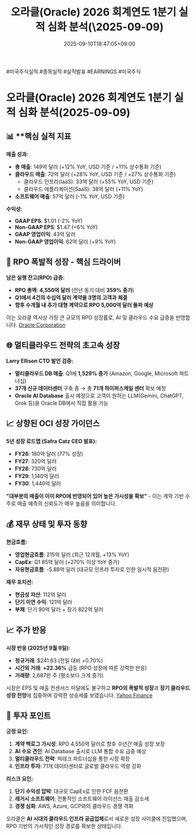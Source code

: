 ﻿---
title: "오라클(Oracle) 2026 회계연도 1분기 실적 심화 분석(\\2025-09-09)"
date: 2025-09-10T18:47:05+09:00
lastmod: 2025-09-10T18:47:05+09:00
type: docs
sidebar:
  open: true
weight: 2
---
<div style="display:none">
  <meta property="article:published_time" content="2025-09-10T09:47:05Z" />
  <meta property="article:modified_time" content="2025-09-10T09:47:05Z" />
</div>
#미국주식실적 #종목실적 #실적발표 #EARNINGS #미국주식 

# 오라클(Oracle) 2026 회계연도 1분기 실적 심화 분석(2025-09-09)

## 📊 **핵심 실적 지표 

**매출 성과:**

- **총 매출**: 149억 달러 (+12% YoY, USD 기준 / +11% 상수통화 기준)
- **클라우드 매출**: 72억 달러 (+28% YoY, USD 기준 / +27% 상수통화 기준)
    - 클라우드 인프라(IaaS): 33억 달러 (+55% YoY, USD 기준)
    - 클라우드 애플리케이션(SaaS): 38억 달러 (+11% YoY)
- **소프트웨어 매출**: 57억 달러 (-1% YoY, USD 기준)

**수익성:**

- **GAAP EPS**: $1.01 (-2% YoY)
- **Non-GAAP EPS**: $1.47 (+6% YoY)
- **GAAP 영업이익**: 43억 달러
- **Non-GAAP 영업이익**: 62억 달러 (+9% YoY)

## 🚀 **RPO 폭발적 성장 - 핵심 드라이버**

**남은 실행 잔고(RPO) 급증:**

- **RPO 총액**: **4,550억 달러** (전년 동기 대비 **359% 증가**)
- **Q1에서 4건의 수십억 달러 계약을 3명의 고객과 체결**
- **향후 수개월 내 추가 대형 계약으로 RPO 5,000억 달러 돌파 예상**

이는 오라클 역사상 가장 큰 규모의 RPO 성장률로, AI 및 클라우드 수요 급증을 반영합니다. [Oracle Corporation](https://investor.oracle.com/)

## 🌐 **멀티클라우드 전략의 초고속 성장**

**Larry Ellison CTO 발언 검증:**

- **멀티클라우드 DB 매출**: Q1에 **1,529% 증가** (Amazon, Google, Microsoft 파트너십)
- **37개 신규 데이터센터** 구축 중 → 총 **71개 하이퍼스케일 센터** 확보 예정
- **Oracle AI Database** 출시 예정으로 고객이 원하는 LLM(Gemini, ChatGPT, Grok 등)을 Oracle DB에서 직접 활용 가능

## 📈 **상향된 OCI 성장 가이던스**

**5년 성장 로드맵 (Safra Catz CEO 발표):**

- **FY26**: 180억 달러 (77% 성장)
- **FY27**: 320억 달러
- **FY28**: 730억 달러
- **FY29**: 1,140억 달러
- **FY30**: 1,440억 달러

**"대부분의 매출이 이미 RPO에 반영되어 있어 높은 가시성을 확보"** - 이는 계약 기반 수주로 매출 예측의 신뢰도가 매우 높음을 의미합니다.

## 💰 **재무 상태 및 투자 동향**

**현금흐름:**

- **영업현금흐름**: 215억 달러 (최근 12개월, +13% YoY)
- **CapEx**: Q1 85억 달러 (+270% 이상 YoY 증가)
- **자유현금흐름**: -5.88억 달러 (대규모 인프라 투자로 인한 일시적 음전환)

**재무 포지션:**

- **현금성 자산**: 112억 달러
- **단기 이연 수익**: 121억 달러
- **부채**: 단기 90억 달러 + 장기 822억 달러

## 📈 **주가 반응**

**시장 반응 (2025년 9월 9일):**

- **정규거래**: $241.63 (전일 대비 +0.70%)
- **시간외 거래**: **+22.36%** 급등 (RPO 성장에 따른 강력한 반응)
- **거래량**: 2,687만 주 (평소보다 크게 증가)

시장은 EPS 및 매출 컨센서스 미달에도 불구하고 **RPO의 폭발적 성장**과 **장기 클라우드 성장 전망**에 집중하며 강력한 상승세를 보였습니다. [Yahoo Finance](https://finance.yahoo.com/news/oracle-announces-fiscal-2026-first-200500396.html)

## 🔮 **투자 포인트**

**긍정 요인:**

1. **계약 백로그 가시성**: RPO 4,550억 달러로 향후 수년간 매출 성장 보장
2. **AI 수요 견인**: AI Database 출시로 LLM 통합 수요 급증 예상
3. **멀티클라우드 전략**: 빅테크 파트너십을 통한 시장 확장
4. **인프라 투자**: 71개 데이터센터로 글로벌 클라우드 역량 강화

**리스크 요인:**

1. **단기 수익성 압박**: 대규모 CapEx로 인한 FCF 음전환
2. **레거시 소프트웨어**: 전통적인 소프트웨어 라이선스 매출 감소세
3. **경쟁 심화**: AWS, Azure, GCP와의 클라우드 경쟁 격화

오라클은 **AI 시대의 클라우드 인프라 공급업체**로서 새로운 성장 사이클에 진입했으며, RPO 기반의 가시적인 성장 경로를 확보한 상태입니다.
